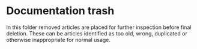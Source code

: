 # Documentation trash

In this folder removed articles are placed for further inspection before final deletion. These can be articles identified as too old, wrong, duplicated or otherwise inappropriate for normal usage.